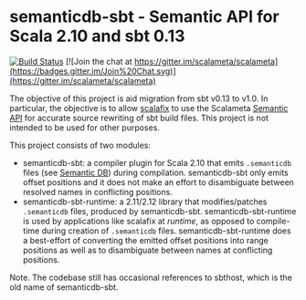 # semanticdb-sbt - Semantic API for Scala 2.10 and sbt 0.13

[![Build Status](https://travis-ci.org/scalameta/semanticdb-sbt.svg?branch=master)](https://travis-ci.org/scalameta/semanticdb-sbt)
[![Join the chat at https://gitter.im/scalameta/scalameta](https://badges.gitter.im/Join%20Chat.svg)](https://gitter.im/scalameta/scalameta)

The objective of this project is aid migration from sbt v0.13 to v1.0.
In particular, the objective is to allow
[scalafix](https://github.com/scalacenter/scalafix)
to use the Scalameta [Semantic API](http://scalameta.org/tutorial/#SemanticAPI)
for accurate source rewriting of sbt build files.
This project is not intended to be used for other purposes.

This project consists of two modules:

- semanticdb-sbt: a compiler plugin for Scala 2.10 that emits `.semanticdb` files
  (see [Semantic DB](http://scalameta.org/tutorial/#SemanticDB)) during compilation.
  semanticdb-sbt only emits offset positions and it does not make an effort to
  disambiguate between resolved names in conflicting positions.
- semanticdb-sbt-runtime: a 2.11/2.12 library that modifies/patches `.semanticdb` files,
  produced by semanticdb-sbt. semanticdb-sbt-runtime is used by applications like
  scalafix at *runtime*, as opposed to compile-time during creation of
  `.semanticdb` files.  semanticdb-sbt-runtime does a best-effort of converting the
  emitted offset positions into range positions as well as to disambiguate
  between names at conflicting positions.

Note. The codebase still has occasional references to sbthost, which is
the old name of semanticdb-sbt.
